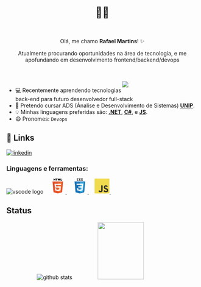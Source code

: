 <h1 align="center"> 🧑‍💻 </h1>
<br>
<p align="center">Olá, me chamo <b>Rafael Martins</b>! ✨</p>
<p align="center">Atualmente procurando oportunidades na área de tecnologia, e me apofundando em desenvolvimento frontend/backend/devops</p>
<br>
<br>
<img src="https://i.imgur.com/zzqNvAt.gif" align="right" width="200px"/>  


- 💻 Recentemente aprendendo tecnologias back-end para futuro desenvolvedor full-stack
- 🏫 Pretendo cursar ADS (Ánalise e Desenvolvimento de Sistemas) [**UNIP**](https://www.unip.br).
- 💡 Minhas linguagens preferidas são: [**.NET**](https://.NET.org), [**C#**](https://www.C#.org/docs/), e [**JS**](https://developer.mozilla.org/pt-BR/docs/Web/JavaScript).
- 😄 Pronomes: `Devops`





## 🔗 Links
[![linkedin](https://img.shields.io/badge/linkedin-0A66C2?style=for-the-badge&logo=linkedin&logoColor=white)](https://www.linkedin.com/in/rafaelmartinsdeveloper/)



<h3 >Linguagens e ferramentas:</h3>
<p align="left"> 
    <img src="https://cdn.jsdelivr.net/gh/devicons/devicon/icons/vscode/vscode-original.svg" height="40" alt="vscode logo"  />
  <img width="10" />
    <a href="https://www.w3.org/html/" target="_blank" rel="noreferrer"> <img src="https://raw.githubusercontent.com/devicons/devicon/master/icons/html5/html5-original-wordmark.svg" alt="html5" width="40" height="40"/> </a>
    <img width="10" />
    <a href="https://www.w3schools.com/css/" target="_blank" rel="noreferrer"> <img src="https://raw.githubusercontent.com/devicons/devicon/master/icons/css3/css3-original-wordmark.svg" alt="css3" width="40" height="40"/> </a>
    <img width="10" />
    <a href="https://developer.mozilla.org/en-US/docs/Web/JavaScript" target="_blank" rel="noreferrer"> <img src="https://raw.githubusercontent.com/devicons/devicon/master/icons/javascript/javascript-original.svg" alt="javascript" width="40" height="40"/> </a>
    <img width="10" />
</p>

## Status
<div align="center">
<img alt="github stats" width="49%" height="150px" src="https://github-readme-stats.vercel.app/api?username=martinsrafaeldev&show_icons=true&theme=tokyonight&hide=stars">
<img width="49%" height="150px" src="https://github-readme-stats.vercel.app/api/top-langs/?username=martinsrafaeldev&layout=compact&bg_color=1A1B27&title_color=5C85CB&text_color=38BDAE">

</div>
